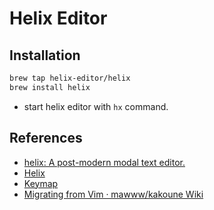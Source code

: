 # Helix Editor

## Installation
```bash
brew tap helix-editor/helix
brew install helix

```

- start helix editor with `hx` command.

## References
- [helix: A post-modern modal text editor.](https://github.com/helix-editor/helix)
- [Helix](https://helix-editor.com/)
- [Keymap](https://docs.helix-editor.com/keymap.html)
- [Migrating from Vim · mawww/kakoune Wiki](https://github.com/mawww/kakoune/wiki/Migrating-from-Vim)

